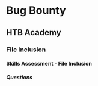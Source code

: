 # Bug Bounty
## HTB Academy
### File Inclusion
#### Skills Assessment - File Inclusion
##### Questions
